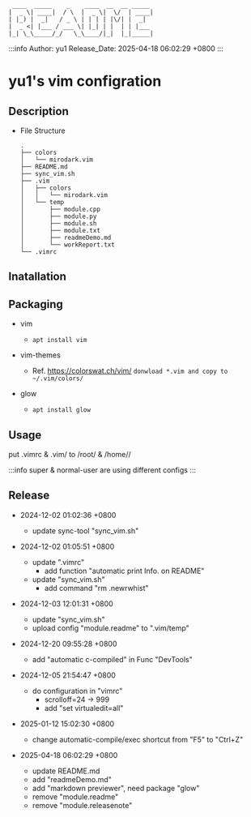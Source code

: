 ```
 ____  _____    _    ____  __  __ _____
|  _ \| ____|  / \  |  _ \|  \/  | ____|
| |_) |  _|   / _ \ | | | | |\/| |  _|
|  _ <| |___ / ___ \| |_| | |  | | |___
|_| \_\_____/_/   \_\____/|_|  |_|_____|
```
:::info
Author: yu1
Release_Date: 2025-04-18 06:02:29 +0800
:::

# yu1's vim configration

## Description
* File Structure
	``` 
	.
	├── colors
	│   └── mirodark.vim
	├── README.md
	├── sync_vim.sh
	├── .vim
	│   ├── colors
	│   │   └── mirodark.vim
	│   └── temp
	│       ├── module.cpp
	│       ├── module.py
	│       ├── module.sh
	│       ├── module.txt
	│       ├── readmeDemo.md
	│       └── workReport.txt
	└── .vimrc 
	```
 
## Inatallation
 

## Packaging
* vim 
	* `apt install vim`


* vim-themes  		
	* Ref. https://colorswat.ch/vim/
	`donwload *.vim and copy to ~/.vim/colors/`


* glow
	* `apt install glow`
 
## Usage
put .vimrc & .vim/ to /root/ & /home/<user-ID>/

:::info
super & normal-user are using different configs
:::
 

## Release
* 2024-12-02 01:02:36 +0800
	* update sync-tool "sync_vim.sh"

* 2024-12-02 01:05:51 +0800
	* update ".vimrc"
   	 	* add function "automatic print Info. on README"
	* update "sync_vim.sh"
		* add command "rm .newrwhist"

* 2024-12-03 12:01:31 +0800
	* update "sync_vim.sh"
	* upload config "module.readme" to ".vim/temp"

* 2024-12-20 09:55:28 +0800
	* add "automatic c-compiled" in Func "DevTools"
 
* 2024-12-05 21:54:47 +0800
	* do configuration in "vimrc"
		* scrolloff=24 -> 999
		* add "set virtualedit=all"

* 2025-01-12 15:02:30 +0800
	* change automatic-compile/exec shortcut from "F5" to "Ctrl+Z"

* 2025-04-18 06:02:29 +0800
	* update README.md
	* add "readmeDemo.md"
	* add "markdown previewer", need package "glow"
	* remove "module.readme"
	* remove "module.releasenote"
